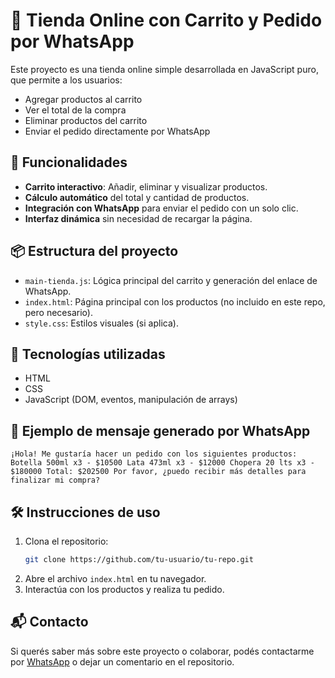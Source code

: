 # 🛒 Tienda Online con Carrito y Pedido por WhatsApp

Este proyecto es una tienda online simple desarrollada en JavaScript puro, que permite a los usuarios:

- Agregar productos al carrito
- Ver el total de la compra
- Eliminar productos del carrito
- Enviar el pedido directamente por WhatsApp

## 🚀 Funcionalidades

- **Carrito interactivo**: Añadir, eliminar y visualizar productos.
- **Cálculo automático** del total y cantidad de productos.
- **Integración con WhatsApp** para enviar el pedido con un solo clic.
- **Interfaz dinámica** sin necesidad de recargar la página.

## 📦 Estructura del proyecto

- `main-tienda.js`: Lógica principal del carrito y generación del enlace de WhatsApp.
- `index.html`: Página principal con los productos (no incluido en este repo, pero necesario).
- `style.css`: Estilos visuales (si aplica).

## 🧠 Tecnologías utilizadas

- HTML
- CSS
- JavaScript (DOM, eventos, manipulación de arrays)

## 📱 Ejemplo de mensaje generado por WhatsApp

```
¡Hola! Me gustaría hacer un pedido con los siguientes productos: Botella 500ml x3 - $10500 Lata 473ml x3 - $12000 Chopera 20 lts x3 - $180000 Total: $202500 Por favor, ¿puedo recibir más detalles para finalizar mi compra?

```

## 🛠️ Instrucciones de uso

1. Clona el repositorio:
   ```bash
   git clone https://github.com/tu-usuario/tu-repo.git
   ```
2. Abre el archivo `index.html` en tu navegador.
3. Interactúa con los productos y realiza tu pedido.

## 📬 Contacto

Si querés saber más sobre este proyecto o colaborar, podés contactarme por [WhatsApp](https://wa.me/5491158024010) o dejar un comentario en el repositorio.
